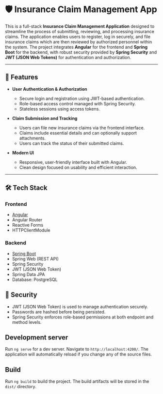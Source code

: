 # 🛡️ Insurance Claim Management App

This is a full-stack **Insurance Claim Management Application** designed to streamline the process of submitting, reviewing, and processing insurance claims. The application enables users to register, log in securely, and file insurance claims which are then reviewed by authorized personnel within the system. The project integrates **Angular** for the frontend and **Spring Boot** for the backend, with robust security provided by **Spring Security** and **JWT (JSON Web Tokens)** for authentication and authorization.

---

## 🚀 Features

- **User Authentication & Authorization**
  - Secure login and registration using JWT-based authentication.
  - Role-based access control managed with Spring Security.
  - Stateless sessions using access tokens.

- **Claim Submission and Tracking**
  - Users can file new insurance claims via the frontend interface.
  - Claims include essential details and can optionally support attachments.
  - Users can track the status of their submitted claims.

- **Modern UI**
  - Responsive, user-friendly interface built with Angular.
  - Clean design focused on usability and efficient interaction.

---

## 🛠️ Tech Stack

### Frontend
- [Angular](https://angular.io/)
- Angular Router
- Reactive Forms
- HTTPClientModule

### Backend
- [Spring Boot](https://spring.io/projects/spring-boot)
- Spring Web (REST API)
- Spring Security
- JWT (JSON Web Token)
- Spring Data JPA
- Database: PostgreSQL

## 🔐 Security

- JWT (JSON Web Token) is used to manage authentication securely.
- Passwords are hashed before being persisted.
- Spring Security enforces role-based permissions at both endpoint and method levels.

## Development server

Run `ng serve` for a dev server. Navigate to `http://localhost:4200/`. The application will automatically reload if you change any of the source files.

## Build

Run `ng build` to build the project. The build artifacts will be stored in the `dist/` directory.
